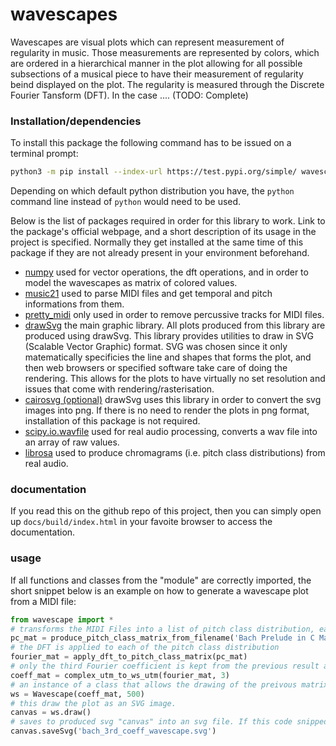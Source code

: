 # wavescapes


Wavescapes are visual plots which can represent measurement of regularity in music. Those measurements are represented by colors, which are ordered in a hierarchical manner in the plot allowing for all possible subsections of a musical piece to have their measurement of regularity beind displayed on the plot. The regularity is measured through the Discrete Fourier Tansform (DFT). In the case .... (TODO: Complete)



### Installation/dependencies

To install this package the following command has to be issued on a terminal prompt:

```bash
python3 -m pip install --index-url https://test.pypi.org/simple/ wavescape-viaccoz/
```

Depending on which default python distribution you have, the `python` command line instead of `python` would need to be used.

Below is the list of packages required in order for this library to work. Link to the package's official webpage, and a short description of its usage in the project is specified. Normally they get installed at the same time of this package if they are not already present in your environment beforehand.

* [numpy](https://numpy.org/) used for vector operations, the dft operations, and in order to model the wavescapes as matrix of colored values. 
* [music21](https://web.mit.edu/music21/) used to parse MIDI files and get temporal and pitch informations from them.
* [pretty_midi](https://github.com/craffel/pretty-midi) only used in order to remove percussive tracks for MIDI files.
* [drawSvg](https://pypi.org/project/drawSvg/) the main graphic library. All plots produced from this library are produced using drawSvg. This library provides utilities to draw in SVG (Scalable Vector Graphic) format. SVG was chosen since it only matematically specificies the line and shapes that forms the plot, and then web browsers or specified software take care of doing the rendering. This allows for the plots to have virtually no set resolution and issues that come with rendering/rasterisation.
* [cairosvg (optional)](https://cairosvg.org/) drawSvg uses this library in order to convert the svg images into png. If there is no need to render the plots in png format, installation of this package is not required.
* [scipy.io.wavfile](https://kite.com/python/docs/scipy.io.wavfile) used for real audio processing, converts a wav file into an array of raw values.
* [librosa](https://librosa.github.io/librosa/) used to produce chromagrams (i.e. pitch class distributions) from real audio.


### documentation
If you read this on the github repo of this project, then you can simply open up `docs/build/index.html` in your favoite browser to access the documentation. 


### usage
If all functions and classes from the "module" are correctly imported, the short snippet below is an example on how to generate a wavescape plot from a MIDI file:

```python
from wavescape import *
# transforms the MIDI Files into a list of pitch class distribution, each corresponding to a slice of one quarter note from the file.
pc_mat = produce_pitch_class_matrix_from_filename('Bach Prelude in C Major (BWV 846).mid', aw_size = 1.)
# the DFT is applied to each of the pitch class distribution
fourier_mat = apply_dft_to_pitch_class_matrix(pc_mat)
# only the third Fourier coefficient is kept from the previous result and the matrix holding all color coded measurement is built
coeff_mat = complex_utm_to_ws_utm(fourier_mat, 3)
# an instance of a class that allows the drawing of the preivous matrix of colors is produced with the resolution being indicated as 500 pixels in width
ws = Wavescape(coeff_mat, 500)
# this draw the plot as an SVG image.
canvas = ws.draw()
# saves to produced svg "canvas" into an svg file. If this code snipped is called in a jupyter notebook's cell, just leaving the variable "canvas" at the end of the cell is enought to generate the plot in the cell's output.  
canvas.saveSvg('bach_3rd_coeff_wavescape.svg')
```
